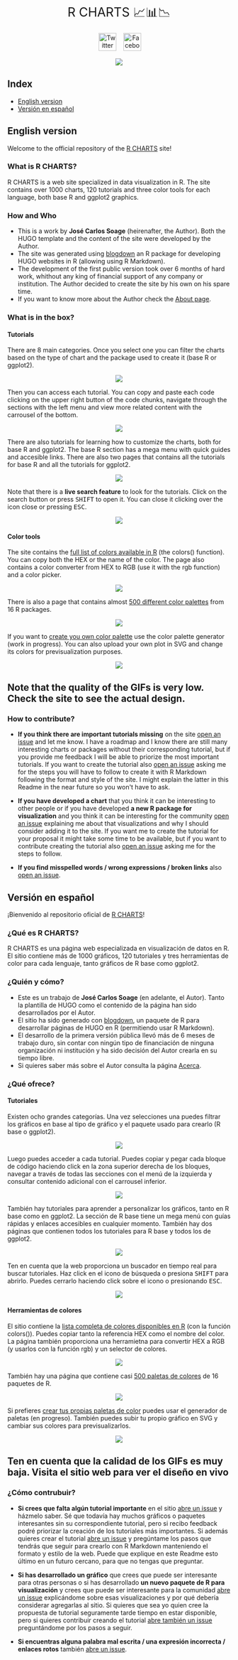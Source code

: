 <h1 style="font-weight:normal" align="center">
  &nbsp;R CHARTS 📈📊📉&nbsp;
</h1>

<div align="center">

&nbsp;&nbsp;&nbsp;
<a href="https://twitter.com/RCoderWeb"><img border="0" alt="Twitter" src="https://assets.dryicons.com/uploads/icon/svg/8385/c23f7ffc-ca8d-4246-8978-ce9f6d5bcc99.svg" width="40" height="40"></a>&nbsp;&nbsp;&nbsp;
<a href="https://www.facebook.com/RCODERweb"><img border="0" alt="Facebook" src="https://assets.dryicons.com/uploads/icon/svg/8305/089674ac-511d-4993-8fe9-c616e1f0c857.svg" width="40" height="40"></a>&nbsp;&nbsp;&nbsp;

</div>

<p align="center">
 <img src="https://user-images.githubusercontent.com/67192157/113421174-e6376900-93ca-11eb-8a07-4ae2fd63b493.png">
</p>

## Index

- [English version](#english-version)
- [Versión en español](#versión-en-español)


## English version

Welcome to the official repository of the [R CHARTS](https://r-charts.com/) site! 


### What is R CHARTS?

R CHARTS is a web site specialized in data visualization in R. The site contains over 1000 charts, 120 tutorials and three color tools for each language, both base R and ggplot2 graphics.


### How and Who

+ This is a work by **José Carlos Soage** (heirenafter, the Author). Both the HUGO template and the content of the site were developed by the Author.
+ The site was generated using [blogdown](https://cran.r-project.org/web/packages/blogdown/index.html) an R package for developing HUGO websites in R (allowing using R Markdown).
+ The development of the first public version took over 6 months of hard work, whithout any king of financial support of any company or institution. The Author decided to create the site by his own on his spare time.
+ If you want to know more about the Author check the [About page](https://r-charts.com/about/).

### What is in the box?


#### Tutorials
There are 8 main categories. Once you select one you can filter the charts based on the type of chart and the package used to create it (base R or ggplot2).

<p align="center">
 <img src="https://user-images.githubusercontent.com/67192157/113421710-db310880-93cb-11eb-9216-9dd7f31cc05e.gif">
</p>


Then you can access each tutorial. You can copy and paste each code clicking on the upper right button of the code chunks, navigate through the sections with the left menu and view more related content with the carrousel of the bottom.

<p align="center">
 <img src="https://user-images.githubusercontent.com/67192157/113422036-5b576e00-93cc-11eb-9e7c-7117ff752c67.gif">
</p>


There are also tutorials for learning how to customize the charts, both for base R and ggplot2. The base R section has a mega menu with quick guides and accesible links. There are also two pages that contains all the tutorials for base R and all the tutorials for ggplot2.

<p align="center">
 <img src="https://user-images.githubusercontent.com/67192157/113422666-66f76480-93cd-11eb-9469-dbddc85cabd8.gif">
</p>


Note that there is a **live search feature** to look for the tutorials. Click on the search button or press <kbd>SHIFT</kbd> to open it. You can close it clicking over the icon close or pressing <kbd>ESC</kbd>.

<p align="center">
 <img src="https://user-images.githubusercontent.com/67192157/113423693-37e1f280-93cf-11eb-9edf-189e8aafabe6.gif">
</p>


#### Color tools

The site contains the [full list of colors available in R](https://r-charts.com/colors/) (the colors() function). You can copy both the HEX or the name of the color. The page also contains a color converter from HEX to RGB (use it with the rgb function) and a color picker.

<p align="center">
 <img src="https://user-images.githubusercontent.com/67192157/113423004-074d8900-93ce-11eb-834f-25dc264422c0.gif">
</p>

There is also a page that contains almost [500 different color palettes](https://r-charts.com/color-palettes/) from 16 R packages.

<p align="center">
 <img src="https://user-images.githubusercontent.com/67192157/113423239-614e4e80-93ce-11eb-88a7-fa1fe50eca06.gif">
</p>

If you want to [create you own color palette](https://r-charts.com/color-palette-generator/) use the color palette generator (work in progress). You can also upload your own plot in SVG and change its colors for previsualization purposes.

<p align="center">
 <img src="https://user-images.githubusercontent.com/67192157/113423537-f0f3fd00-93ce-11eb-8f22-0e28af4ffa30.gif">
</p>


**<h2>Note that the quality of the GIFs is very low. Check the site to see the actual design.</h2>**


### How to contribute?

+ **If you think there are important tutorials missing** on the site [open an issue](https://github.com/R-CoderDotCom/R-CHARTS/issues) and let me know. I have a roadmap and I know there are still many interesting charts or packages without their corresponding tutorial, but if you provide me feedback I will be able to priorize the most important tutorials. If you want to create the tutorial also [open an issue](https://github.com/R-CoderDotCom/R-CHARTS/issues) asking me for the steps you will have to follow to create it with R Markdown following the format and style of the site. I might explain the latter in this Readme in the near future so you won't have to ask.

+ **If you have developed a chart** that you think it can be interesting to other people or if you have developed **a new R package for visualization** and you think it can be interesting for the community [open an issue](https://github.com/R-CoderDotCom/R-CHARTS/issues) explaining me about that visualizations and why I should consider adding it to the site. If you want me to create the tutorial for your proposal it might take some time to be available, but if you want to contribute creating the tutorial also [open an issue](https://github.com/R-CoderDotCom/R-CHARTS/issues) asking me for the steps to follow.

+ **If you find misspelled words / wrong expressions / broken links** also [open an issue](https://github.com/R-CoderDotCom/R-CHARTS/issues).



## Versión en español

¡Bienvenido al repositorio oficial de [R CHARTS](https://r-charts.com/es/)! 

### ¿Qué es R CHARTS?

R CHARTS es una página web especializada en visualización de datos en R. El sitio contiene más de 1000 gráficos, 120 tutoriales y tres herramientas de color para cada lenguaje, tanto gráficos de R base como ggplot2.

### ¿Quién y cómo?

+ Este es un trabajo de **José Carlos Soage** (en adelante, el Autor). Tanto la plantilla de HUGO como el contenido de la página han sido desarrollados por el Autor.
+ El sitio ha sido generado con [blogdown](https://cran.r-project.org/web/packages/blogdown/index.html), un paquete de R para desarrollar páginas de HUGO en R (permitiendo usar R Markdown). 
+ El desarrollo de la primera versión pública llevó más de 6 meses de trabajo duro, sin contar con ningún tipo de financiación de ninguna organización ni institución y ha sido decisión del Autor crearla en su tiempo libre.
+ Si quieres saber más sobre el Autor consulta la página [Acerca](https://r-charts.com/es/acerca/).

### ¿Qué ofrece?

#### Tutoriales

Existen ocho grandes categorías. Una vez selecciones una puedes filtrar los gráficos en base al tipo de gráfico y el paquete usado para crearlo (R base o ggplot2).

<p align="center">
 <img src="https://user-images.githubusercontent.com/67192157/113421710-db310880-93cb-11eb-9216-9dd7f31cc05e.gif">
</p>

Luego puedes acceder a cada tutorial. Puedes copiar y pegar cada bloque de código haciendo click en la zona superior derecha de los bloques, navegar a través de todas las secciones con el menú de la izquierda y consultar contenido adicional con el carrousel inferior.

<p align="center">
 <img src="https://user-images.githubusercontent.com/67192157/113422036-5b576e00-93cc-11eb-9e7c-7117ff752c67.gif">
</p>

También hay tutoriales para aprender a personalizar los gráficos, tanto en R base como en ggplot2. La sección de R base tiene un mega menú con guías rápidas y enlaces accesibles en cualquier momento. También hay dos páginas que contienen todos los tutoriales para R base y todos los de ggplot2.

<p align="center">
 <img src="https://user-images.githubusercontent.com/67192157/113422666-66f76480-93cd-11eb-9469-dbddc85cabd8.gif">
</p>

Ten en cuenta que la web proporciona un buscador en tiempo real para buscar tutoriales. Haz click en el icono de búsqueda o presiona <kbd>SHIFT</kbd> para abrirlo. Puedes cerrarlo haciendo click sobre el icono o presionando <kbd>ESC</kbd>.

<p align="center">
 <img src="https://user-images.githubusercontent.com/67192157/113423693-37e1f280-93cf-11eb-9edf-189e8aafabe6.gif">
</p>


#### Herramientas de colores

El sitio contiene la [lista completa de colores disponibles en R](https://r-charts.com/es/colores/) (con la función colors()). Puedes copiar tanto la referencia HEX como el nombre del color. La página también proporciona una herramietna para convertir HEX a RGB (y usarlos con la función rgb) y un selector de colores.

<p align="center">
 <img src="https://user-images.githubusercontent.com/67192157/113423004-074d8900-93ce-11eb-834f-25dc264422c0.gif">
</p>

También hay una página que contiene casi [500 paletas de colores](https://r-charts.com/es/paletas-colores/) de 16 paquetes de R.

<p align="center">
 <img src="https://user-images.githubusercontent.com/67192157/113423239-614e4e80-93ce-11eb-88a7-fa1fe50eca06.gif">
</p>

Si prefieres [crear tus propias paletas de color](https://r-charts.com/es/generador-paletas-colores/) puedes usar el generador de paletas (en progreso). También puedes subir tu propio gráfico en SVG y cambiar sus colores para previsualizarlos.

<p align="center">
 <img src="https://user-images.githubusercontent.com/67192157/113423537-f0f3fd00-93ce-11eb-8f22-0e28af4ffa30.gif">
</p>


**<h2>Ten en cuenta que la calidad de los GIFs es muy baja. Visita el sitio web para ver el diseño en vivo</h2>**


### ¿Cómo contrubuir?

+ **Si crees que falta algún tutorial importante** en el sitio [abre un issue](https://github.com/R-CoderDotCom/R-CHARTS/issues) y házmelo saber. Sé que todavía hay muchos gráficos o paquetes interesantes sin su correspondiente tutorial, pero si recibo feedback podré priorizar la creación de los tutoriales más importantes. Si además quieres crear el tutorial [abre un issue](https://github.com/R-CoderDotCom/R-CHARTS/issues) y pregúntame los pasos que tendrás que seguir para crearlo con R Markdown manteniendo el formato y estilo de la web. Puede que explique en este Readme esto último en un futuro cercano, para que no tengas que preguntar.

+ **Si has desarrollado un gráfico** que crees que puede ser interesante para otras personas o si has desarrollado **un nuevo paquete de R para visualización** y crees que puede ser interesante para la comunidad [abre un issue](https://github.com/R-CoderDotCom/R-CHARTS/issues) explicándome sobre esas visualizaciones y por qué debería considerar agregarlas al sitio. Si quieres que sea yo quien cree la propuesta de tutorial seguramente tarde tiempo en estar disponible, pero si quieres contribuir creando el tutorial [abre también un issue](https://github.com/R-CoderDotCom/R-CHARTS/issues) preguntándome por los pasos a seguir.

+ **Si encuentras alguna palabra mal escrita / una expresión incorrecta / enlaces rotos** también [abre un issue](https://github.com/R-CoderDotCom/R-CHARTS/issues).
